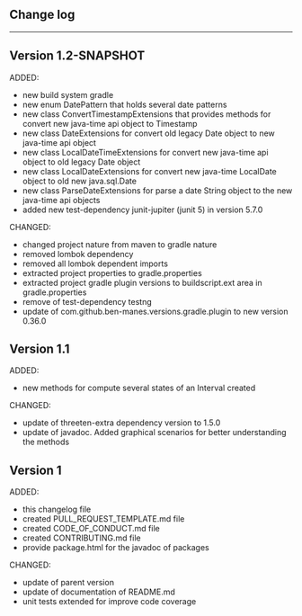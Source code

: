 ## Change log
----------------------

Version 1.2-SNAPSHOT
-------------

ADDED:
 
- new build system gradle
- new enum DatePattern that holds several date patterns
- new class ConvertTimestampExtensions that provides methods for convert new java-time api object to Timestamp
- new class DateExtensions for convert old legacy Date object to new java-time api object
- new class LocalDateTimeExtensions for convert new java-time api object to old legacy Date object
- new class LocalDateExtensions for convert new java-time LocalDate object to old new java.sql.Date
- new class ParseDateExtensions for parse a date String object to the new java-time api objects
- added new test-dependency junit-jupiter (junit 5) in version 5.7.0

CHANGED:

- changed project nature from maven to gradle nature
- removed lombok dependency
- removed all lombok dependent imports
- extracted project properties to gradle.properties
- extracted project gradle plugin versions to buildscript.ext area in gradle.properties
- remove of test-dependency testng 
- update of com.github.ben-manes.versions.gradle.plugin to new version 0.36.0

Version 1.1
-------------

ADDED:
 
- new methods for compute several states of an Interval created

CHANGED:

- update of threeten-extra dependency version to 1.5.0
- update of javadoc. Added graphical scenarios for better understanding the methods

Version 1
-------------

ADDED:
 
- this changelog file
- created PULL_REQUEST_TEMPLATE.md file
- created CODE_OF_CONDUCT.md file
- created CONTRIBUTING.md file
- provide package.html for the javadoc of packages

CHANGED:

- update of parent version
- update of documentation of README.md 
- unit tests extended for improve code coverage


